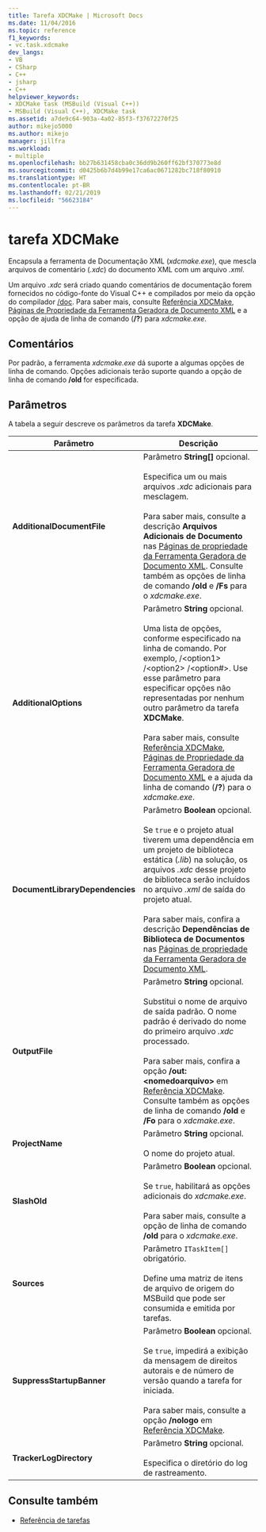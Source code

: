 ```yaml
---
title: Tarefa XDCMake | Microsoft Docs
ms.date: 11/04/2016
ms.topic: reference
f1_keywords:
- vc.task.xdcmake
dev_langs:
- VB
- CSharp
- C++
- jsharp
- C++
helpviewer_keywords:
- XDCMake task (MSBuild (Visual C++))
- MSBuild (Visual C++), XDCMake task
ms.assetid: a7de9c64-903a-4a02-85f3-f37672270f25
author: mikejo5000
ms.author: mikejo
manager: jillfra
ms.workload:
- multiple
ms.openlocfilehash: bb27b631458cba0c36dd9b260ff62bf370773e8d
ms.sourcegitcommit: d0425b6b7d4b99e17ca6ac0671282bc718f80910
ms.translationtype: HT
ms.contentlocale: pt-BR
ms.lasthandoff: 02/21/2019
ms.locfileid: "56623184"
---
```

# <a name="xdcmake-task"></a>tarefa XDCMake
Encapsula a ferramenta de Documentação XML (*xdcmake.exe*), que mescla arquivos de comentário (*.xdc*) do documento XML com um arquivo *.xml*.

 Um arquivo *.xdc* será criado quando comentários de documentação forem fornecidos no código-fonte do Visual C++ e compilados por meio da opção do compilador [/doc](/cpp/build/reference/doc-process-documentation-comments-c-cpp). Para saber mais, consulte [Referência XDCMake](/cpp/ide/xdcmake-reference), [Páginas de Propriedade da Ferramenta Geradora de Documento XML](/cpp/ide/xml-document-generator-tool-property-pages) e a opção de ajuda de linha de comando (**/?**) para *xdcmake.exe*.

## <a name="remarks"></a>Comentários
 Por padrão, a ferramenta *xdcmake.exe* dá suporte a algumas opções de linha de comando. Opções adicionais terão suporte quando a opção de linha de comando **/old** for especificada.

## <a name="parameters"></a>Parâmetros
 A tabela a seguir descreve os parâmetros da tarefa **XDCMake**.

|Parâmetro|Descrição|
|---------------|-----------------|
|**AdditionalDocumentFile**|Parâmetro **String[]** opcional.<br /><br /> Especifica um ou mais arquivos *.xdc* adicionais para mesclagem.<br /><br /> Para saber mais, consulte a descrição **Arquivos Adicionais de Documento** nas [Páginas de propriedade da Ferramenta Geradora de Documento XML](/cpp/ide/xml-document-generator-tool-property-pages). Consulte também as opções de linha de comando **/old** e **/Fs** para o *xdcmake.exe*.|
|**AdditionalOptions**|Parâmetro **String** opcional.<br /><br /> Uma lista de opções, conforme especificado na linha de comando. Por exemplo, /\<option1> /\<option2> /\<option#>. Use esse parâmetro para especificar opções não representadas por nenhum outro parâmetro da tarefa **XDCMake**.<br /><br /> Para saber mais, consulte [Referência XDCMake](/cpp/ide/xdcmake-reference), [Páginas de Propriedade da Ferramenta Geradora de Documento XML](/cpp/ide/xml-document-generator-tool-property-pages) e a ajuda da linha de comando (**/?**) para o *xdcmake.exe*.|
|**DocumentLibraryDependencies**|Parâmetro **Boolean** opcional.<br /><br /> Se `true` e o projeto atual tiverem uma dependência em um projeto de biblioteca estática (*.lib*) na solução, os arquivos *.xdc* desse projeto de biblioteca serão incluídos no arquivo *.xml* de saída do projeto atual.<br /><br /> Para saber mais, confira a descrição **Dependências de Biblioteca de Documentos** nas [Páginas de propriedade da Ferramenta Geradora de Documento XML](/cpp/ide/xml-document-generator-tool-property-pages).|
|**OutputFile**|Parâmetro **String** opcional.<br /><br /> Substitui o nome de arquivo de saída padrão. O nome padrão é derivado do nome do primeiro arquivo *.xdc* processado.<br /><br /> Para saber mais, confira a opção **/out:\<nomedoarquivo>** em [Referência XDCMake](/cpp/ide/xdcmake-reference). Consulte também as opções de linha de comando **/old** e **/Fo** para o *xdcmake.exe*.|
|**ProjectName**|Parâmetro **String** opcional.<br /><br /> O nome do projeto atual.|
|**SlashOld**|Parâmetro **Boolean** opcional.<br /><br /> Se `true`, habilitará as opções adicionais do *xdcmake.exe*.<br /><br /> Para saber mais, consulte a opção de linha de comando **/old** para o *xdcmake.exe*.|
|**Sources**|Parâmetro `ITaskItem[]` obrigatório.<br /><br /> Define uma matriz de itens de arquivo de origem do MSBuild que pode ser consumida e emitida por tarefas.|
|**SuppressStartupBanner**|Parâmetro **Boolean** opcional.<br /><br /> Se `true`, impedirá a exibição da mensagem de direitos autorais e de número de versão quando a tarefa for iniciada.<br /><br /> Para saber mais, consulte a opção **/nologo** em [Referência XDCMake](/cpp/ide/xdcmake-reference).|
|**TrackerLogDirectory**|Parâmetro **String** opcional.<br /><br /> Especifica o diretório do log de rastreamento.|

## <a name="see-also"></a>Consulte também
- [Referência de tarefas](../msbuild/msbuild-task-reference.md)